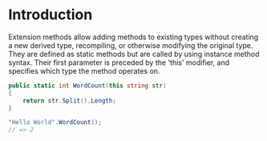 # Introduction

Extension methods allow adding methods to existing types without creating a new derived type, recompiling, or otherwise modifying the original type. They are defined as static methods but are called by using instance method syntax. Their first parameter is preceded by the 'this' modifier, and specifies which type the method operates on.

```csharp
public static int WordCount(this string str)
{
    return str.Split().Length;
}

"Hello World".WordCount();
// => 2
```
